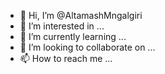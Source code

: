 - 👋 Hi, I’m @AltamashMngalgiri
- 👀 I’m interested in ...
- 🌱 I’m currently learning ...
- 💞️ I’m looking to collaborate on ...
- 📫 How to reach me ...

<!---
AltamashMngalgiri/AltamashMngalgiri is a ✨ special ✨ repository because its `README.md` (this file) appears on your GitHub profile.
You can click the Preview link to take a look at your changes.
--->
